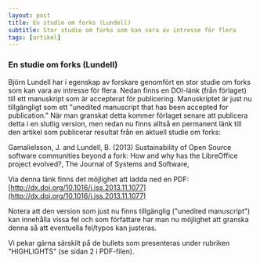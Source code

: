 ```yaml
---
layout: post
title: En studie om forks (Lundell)
subtitle: Stor studie om forks som kan vara av intresse för flera
tags: [artikel]
---
```


### En studie om forks (Lundell)
Björn Lundell har i egenskap av forskare genomfört en stor studie om forks som kan vara av intresse för flera. Nedan finns en DOI-länk (från förlaget) till ett manuskript som är accepterat för publicering.
Manuskriptet är just nu tillgängligt som ett "unedited manuscript that has been accepted for publication." När man granskat detta kommer
förlaget senare att publicera detta i en slutlig version, men redan nu finns alltså en permanent länk till den artikel som publicerar resultat
från en aktuell studie om forks:

Gamalielsson, J. and Lundell, B. (2013) Sustainability of Open Source software communities beyond a fork: How and why has the LibreOffice
project evolved?, The Journal of Systems and Software,

Via denna länk finns det möjlighet att ladda ned en PDF:
[http://dx.doi.org/10.1016/j.jss.2013.11.1077](http://dx.doi.org/10.1016/j.jss.2013.11.1077)

Notera att den version som just nu finns tillgänglig ("unedited manuscript") kan innehålla vissa fel och som författare har man nu möjlighet att granska denna så att eventuella fel/typos kan justeras.

Vi pekar gärna särskilt på de bullets som presenteras under rubriken
"HIGHLIGHTS" (se sidan 2 i PDF-filen).
